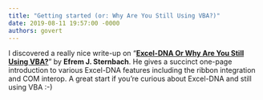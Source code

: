 ```yaml
---
title: "Getting started (or: Why Are You Still Using VBA?)"
date: 2019-08-11 19:57:00 -0000
authors: govert
---
```

I discovered a really nice write-up on “**[Excel-DNA Or Why Are You Still Using VBA?](https://medium.com/@efrem.sternbach/excel-dna-or-why-are-you-still-using-vba-a76f565884ff)**” by **Efrem J. Sternbach**. He gives a succinct one-page introduction to various Excel-DNA features including the ribbon integration and COM interop. A great start if you’re curious about Excel-DNA and still using VBA :-)
